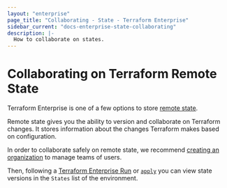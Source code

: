 ```yaml
---
layout: "enterprise"
page_title: "Collaborating - State - Terraform Enterprise"
sidebar_current: "docs-enterprise-state-collaborating"
description: |-
  How to collaborate on states.
---
```


# Collaborating on Terraform Remote State

Terraform Enterprise is one of a few options to store [remote state](/docs/state/remote.html).

Remote state gives you the ability to version and collaborate on Terraform
changes. It stores information about the changes Terraform makes based on
configuration.

In order to collaborate safely on remote state, we recommend
[creating an organization](/docs/enterprise/organizations/create.html) to
manage teams of users.

Then, following a [Terraform Enterprise Run](/docs/enterprise/runs) or [`apply`](/docs/commands/apply.html)
you can view state versions in the `States` list of the environment.

